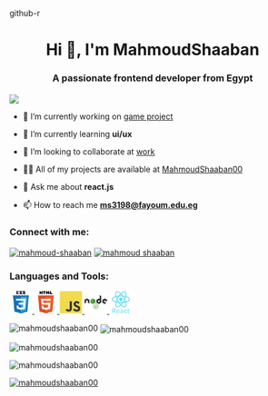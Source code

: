 github-r<h1 align="center">Hi 👋, I'm MahmoudShaaban</h1>
<h3 align="center">A passionate frontend developer from Egypt</h3>

<img src="https://th.bing.com/th/id/OIP.T35Lrlq5x87ksxRH3BF6HQHaE8?rs=1&pid=ImgDetMain" align="center" />


- 🔭 I’m currently working on [game project](http://localhost:5173/)

- 🌱 I’m currently learning **ui/ux**

- 👯 I’m looking to collaborate at [work](http://localhost:5173/)

- 👨‍💻 All of my projects are available at [MahmoudShaaban00](MahmoudShaaban00)

- 💬 Ask me about **react.js**

- 📫 How to reach me **ms3198@fayoum.edu.eg**

<h3 align="left">Connect with me:</h3>
<p align="left">
<a href="https://linkedin.com/in/mahmoud-shaaban" target="blank"><img align="center" src="https://raw.githubusercontent.com/rahuldkjain/github-profile-readme-generator/master/src/images/icons/Social/linked-in-alt.svg" alt="mahmoud-shaaban" height="30" width="40" /></a>
<a href="https://fb.com/mahmoud shaaban" target="blank"><img align="center" src="https://raw.githubusercontent.com/rahuldkjain/github-profile-readme-generator/master/src/images/icons/Social/facebook.svg" alt="mahmoud shaaban" height="30" width="40" /></a>
</p>

<h3 align="left">Languages and Tools:</h3>
<p align="left"> <a href="https://www.w3schools.com/css/" target="_blank" rel="noreferrer"> <img src="https://raw.githubusercontent.com/devicons/devicon/master/icons/css3/css3-original-wordmark.svg" alt="css3" width="40" height="40"/> </a> <a href="https://www.w3.org/html/" target="_blank" rel="noreferrer"> <img src="https://raw.githubusercontent.com/devicons/devicon/master/icons/html5/html5-original-wordmark.svg" alt="html5" width="40" height="40"/> </a> <a href="https://developer.mozilla.org/en-US/docs/Web/JavaScript" target="_blank" rel="noreferrer"> <img src="https://raw.githubusercontent.com/devicons/devicon/master/icons/javascript/javascript-original.svg" alt="javascript" width="40" height="40"/> </a> <a href="https://nodejs.org" target="_blank" rel="noreferrer"> <img src="https://raw.githubusercontent.com/devicons/devicon/master/icons/nodejs/nodejs-original-wordmark.svg" alt="nodejs" width="40" height="40"/> </a> <a href="https://reactjs.org/" target="_blank" rel="noreferrer"> <img src="https://raw.githubusercontent.com/devicons/devicon/master/icons/react/react-original-wordmark.svg" alt="react" width="40" height="40"/> </a> </p>

<p><img align="left" src="https://github-readme-stats.vercel.app/api/top-langs?username=mahmoudshaaban00&show_icons=true&locale=en&layout=compact" alt="mahmoudshaaban00" /></p>

<p>&nbsp;<img align="center" src="https://github-readme-stats.vercel.app/api?username=mahmoudshaaban00&show_icons=true&locale=en" alt="mahmoudshaaban00" /></p>

<p><img align="center" src="https://eadme-streak-stats.herokuapp.com/?user=mahmoudshaaban00&" alt="mahmoudshaaban00" /></p>

<p align="left"> <img src="https://komarev.com/ghpvc/?username=mahmoudshaaban00&label=Profile%20views&color=0e75b6&style=flat" alt="mahmoudshaaban00" /> </p>

<p align="left"> <a href="https://github.com/ryo-ma/github-profile-trophy"><img src="https://github-profile-trophy.vercel.app/?username=mahmoudshaaban00" alt="mahmoudshaaban00" /></a> </p>
